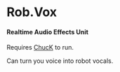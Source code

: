 Rob.Vox
========

#### Realtime Audio Effects Unit ####

Requires [ChucK](http://chuck.cs.princeton.edu/) to run.

Can turn you voice into robot vocals.